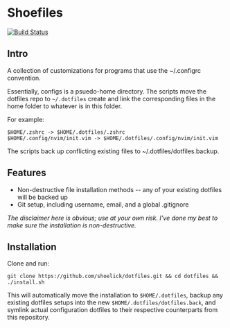 # Shoefiles

[![Build Status](https://travis-ci.com/shoelick/dotfiles.svg?branch=master)](https://travis-ci.com/shoelick/dotfiles)

## Intro

A collection of customizations for programs that use the ~/.configrc convention.

Essentially, configs is a psuedo-home directory. The scripts move the dotfiles
repo to `~/.dotfiles` create and link the corresponding files in the home
folder to whatever is in this folder.

For example:

    $HOME/.zshrc -> $HOME/.dotfiles/.zshrc
    $HOME/.config/nvim/init.vim -> $HOME/.dotfiles/.config/nvim/init.vim

The scripts back up conflicting existing files to ~/.dotfiles/dotfiles.backup.

## Features

* Non-destructive file installation methods -- any of your existing dotfiles will be backed up
* Git setup, including username, email, and a global .gitignore

*The disclaimer here is obvious; use at your own risk. I've done my best to make sure the installation is non-destructive.*

## Installation

Clone and run:

    git clone https://github.com/shoelick/dotfiles.git && cd dotfiles && ./install.sh

This will automatically move the installation to `$HOME/.dotfiles`, backup any existing dotfiles setups into the new `$HOME/.dotfiles/dotfiles.back`, and symlink actual configuration dotfiles to their respective counterparts from this repository.

